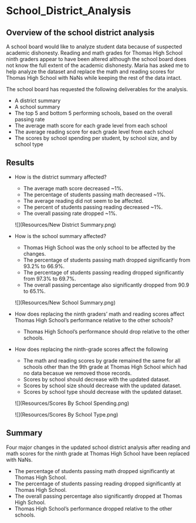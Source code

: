 # School_District_Analysis
## Overview of the school district analysis
A school board would like to analyze student data because of suspected academic dishonesty.  Reading and math grades for Thomas High School ninth graders appear to have been altered although the school board does not know the full extent of the academic dishonesty.  Maria has asked me to help analyze the dataset and replace the math and reading scores for Thomas High School with NaNs while keeping the rest of the data intact.

The school board has requested the following deliverables for the analysis.
- A district summary
- A school summary
- The top 5 and bottom 5 performing schools, based on the overall passing rate
- The average math score for each grade level from each school
- The average reading score for each grade level from each school
- The scores by school spending per student, by school size, and by school type

## Results
- How is the district summary affected?
  - The average math score decreased ~1%.
  - The percentage of students passing math decreased ~1%.
  - The average reading did not seem to be affected.
  - The percent of students passing reading decreased ~1%.
  - The overall passing rate dropped ~1%.
  
  ![](Resources/New District Summary.png)

- How is the school summary affected?
  - Thomas High School was the only school to be affected by the changes.
  - The percentage of students passing math dropped significantly from 93.2% to 66.9%.
  - The percentage of students passing reading dropped significantly from 97.3% to 69.7%.
  - The overall passing percentage also significantly dropped from 90.9 to 65.1%.
  
  ![](Resources/New School Summary.png)

- How does replacing the ninth graders’ math and reading scores affect Thomas High School’s performance relative to the other schools?
  - Thomas High School’s performance should drop relative to the other schools.

- How does replacing the ninth-grade scores affect the following
  - The math and reading scores by grade remained the same for all schools other than the 9th grade at Thomas High School which had no data becasue we removed those records.
  - Scores by school should decrease with the updated dataset.
  - Scores by school size should decrease with the updated dataset.
  - Scores by school type should decrease with the updated dataset.
  
  ![](Resources/Scores By School Spending.png)
  
  ![](Resources/Scores By School Type.png)

## Summary
Four major changes in the updated school district analysis after reading and math scores for the ninth grade at Thomas High School have been replaced with NaNs.
- The percentage of students passing math dropped significantly at Thomas High School.
- The percentage of students passing reading dropped significantly at Thomas High School.
- The overall passing percentage also significantly dropped at Thomas High School.
- Thomas High School’s performance dropped relative to the other schools.
